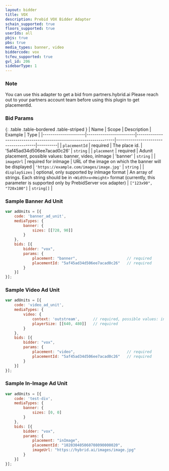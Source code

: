 ```yaml
---
layout: bidder
title: VOX
description: Prebid VOX Bidder Adapter
schain_supported: true
floors_supported: true
userIds: all
pbjs: true
pbs: true
media_types: banner, video
biddercode: vox
tcfeu_supported: true
gvl_id: 206
sidebarType: 1
---
```


### Note

You can use this adapter to get a bid from partners.hybrid.ai
Please reach out to your partners account team before using this plugin to get placementId.

### Bid Params

{: .table .table-bordered .table-striped }
| Name                | Scope                  | Description                                                       | Example                              | Type     |
|---------------------|------------------------|-------------------------------------------------------------------|--------------------------------------|----------|
| `placementId`       | required               | The place id.                                                     | '5af45ad34d506ee7acad0c26'           | `string` |
| `placement`         | required               | Adunit placement, possible values: banner, video, inImage         | 'banner'                             | `string` |
| `imageUrl`          | required for inImage   | URL of the image on which the banner will be displayed            | `'https://example.com/images/image.jpg'` | `string` |
| `displaySizes`      | optional, only supported by inImage format   | An array of strings. Each string should be in `<Width>x<Height>` format (currently, this parameter is supported only by PrebidServer vox adapter) | `["123x90", "720x100"]` | `string[]` |

### Sample Banner Ad Unit

```js
var adUnits = [{
    code: 'banner_ad_unit',
    mediaTypes: {
        banner: {
            sizes: [[728, 90]]
        }
    },
    bids: [{
        bidder: "vox",
        params: {
            placement: "banner",                      // required
            placementId: "5af45ad34d506ee7acad0c26"   // required
        }
    }]
}];
```

### Sample Video Ad Unit

```js
var adUnits = [{
    code: 'video_ad_unit',
    mediaTypes: {
        video: {
            context: 'outstream',      // required, possible values: instream, outstream
            playerSize: [[640, 480]]   // required
        }
    },
    bids: [{
        bidder: "vox",
        params: {
            placement: "video",                       // required
            placementId: "5af45ad34d506ee7acad0c26"   // required
        }
    }]
}];
```

### Sample In-Image Ad Unit

```js
var adUnits = [{
    code: 'test-div',
    mediaTypes: {
        banner: {
            sizes: [0, 0]
        }
    },
    bids: [{
        bidder: "vox",
        params: {
            placement: "inImage",
            placementId: "102030405060708090000020",
            imageUrl: "https://hybrid.ai/images/image.jpg"
        }
    }]
}];
```
